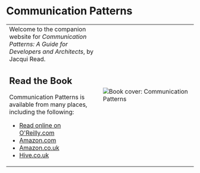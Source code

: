 # Communication Patterns

<table style="border: 0px solid transparent; border-collapse: collapse;">
 <tr>
  <td style="width: 50%; max-width: 300px">
   Welcome to the companion website for <em>Communication Patterns: A Guide for Developers and Architects</em>, by Jacqui Read.

   ## Read the Book

   Communication Patterns is available from many places, including the following:
   - [Read online on O'Reilly.com](https://learning.oreilly.com/library/view/communication-patterns/9781098140533/)
   - [Amazon.com](https://www.amazon.com/Communication-Patterns-Guide-Developers-Architects/dp/1098140540/)
   - [Amazon.co.uk](https://www.amazon.co.uk/Communication-Patterns-Guide-Developers-Architects/dp/1098140540/)
   - [Hive.co.uk](https://www.hive.co.uk/Product/Jacqueline-Read/Communication-Patterns--A-Guide-for-Developers-and-Architects/29041734)
  </td>
  <td style="width: 50%; max-width: 300px">
   <image src="assets/compatcover.png" align="center" alt="Book cover: Communication Patterns" />
  </td>
 </tr>
</table>
